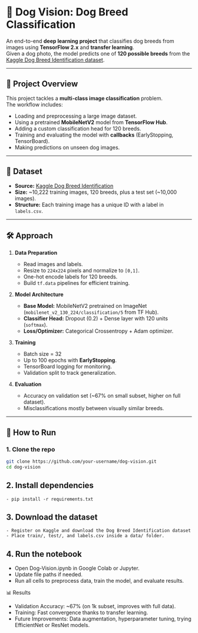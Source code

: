 # 🐶 Dog Vision: Dog Breed Classification

An end-to-end **deep learning project** that classifies dog breeds from images using **TensorFlow 2.x** and **transfer learning**.  
Given a dog photo, the model predicts one of **120 possible breeds** from the [Kaggle Dog Breed Identification dataset](https://www.kaggle.com/competitions/dog-breed-identification).

---

## 📌 Project Overview
This project tackles a **multi-class image classification** problem.  
The workflow includes:
- Loading and preprocessing a large image dataset.
- Using a pretrained **MobileNetV2** model from **TensorFlow Hub**.
- Adding a custom classification head for 120 breeds.
- Training and evaluating the model with **callbacks** (EarlyStopping, TensorBoard).
- Making predictions on unseen dog images.

---

## 📂 Dataset
- **Source:** [Kaggle Dog Breed Identification](https://www.kaggle.com/competitions/dog-breed-identification/data)  
- **Size:** ~10,222 training images, 120 breeds, plus a test set (~10,000 images).  
- **Structure:** Each training image has a unique ID with a label in `labels.csv`.

---

## 🛠️ Approach
1. **Data Preparation**
   - Read images and labels.
   - Resize to `224x224` pixels and normalize to `[0,1]`.
   - One-hot encode labels for 120 breeds.
   - Build `tf.data` pipelines for efficient training.

2. **Model Architecture**
   - **Base Model:** MobileNetV2 pretrained on ImageNet (`mobilenet_v2_130_224/classification/5` from TF Hub).
   - **Classifier Head:** Dropout (0.2) + Dense layer with 120 units (`softmax`).
   - **Loss/Optimizer:** Categorical Crossentropy + Adam optimizer.

3. **Training**
   - Batch size = 32  
   - Up to 100 epochs with **EarlyStopping**.  
   - TensorBoard logging for monitoring.  
   - Validation split to track generalization.

4. **Evaluation**
   - Accuracy on validation set (~67% on small subset, higher on full dataset).  
   - Misclassifications mostly between visually similar breeds.  

---

## 🚀 How to Run

### 1. Clone the repo
```bash
git clone https://github.com/your-username/dog-vision.git
cd dog-vision
```  
## 2. Install dependencies
    - pip install -r requirements.txt

## 3. Download the dataset
    - Register on Kaggle and download the Dog Breed Identification dataset
    - Place train/, test/, and labels.csv inside a data/ folder.
## 4. Run the notebook
   - Open Dog-Vision.ipynb in Google Colab or Jupyter.
   - Update file paths if needed.
   - Run all cells to preprocess data, train the model, and evaluate results.

  📊 Results
   - Validation Accuracy: ~67% (on 1k subset, improves with full data).
   - Training: Fast convergence thanks to transfer learning.
   - Future Improvements: Data augmentation, hyperparameter tuning, trying EfficientNet or ResNet models.
